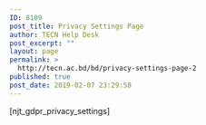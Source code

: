 ```yaml
---
ID: 8109
post_title: Privacy Settings Page
author: TECN Help Desk
post_excerpt: ""
layout: page
permalink: >
  http://tecn.ac.bd/bd/privacy-settings-page-2
published: true
post_date: 2019-02-07 23:29:58
---
```

[njt_gdpr_privacy_settings]